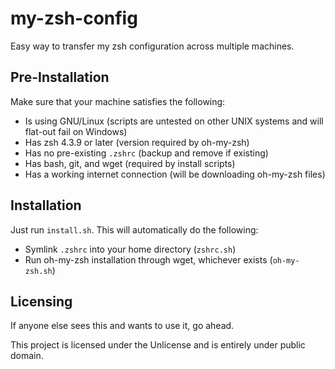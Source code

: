 # my-zsh-config

Easy way to transfer my zsh configuration across multiple machines.

## Pre-Installation

Make sure that your machine satisfies the following:
- Is using GNU/Linux (scripts are untested on other UNIX systems and will flat-out fail on Windows)
- Has zsh 4.3.9 or later (version required by oh-my-zsh)
- Has no pre-existing `.zshrc` (backup and remove if existing)
- Has bash, git, and wget (required by install scripts)
- Has a working internet connection (will be downloading oh-my-zsh files)

## Installation

Just run `install.sh`. This will automatically do the following:
- Symlink `.zshrc` into your home directory (`zshrc.sh`)
- Run oh-my-zsh installation through wget, whichever exists (`oh-my-zsh.sh`)

## Licensing

If anyone else sees this and wants to use it, go ahead.

This project is licensed under the Unlicense and is entirely under public domain.
